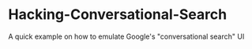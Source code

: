 Hacking-Conversational-Search
=============================

A quick example on how to emulate Google's "conversational search" UI
